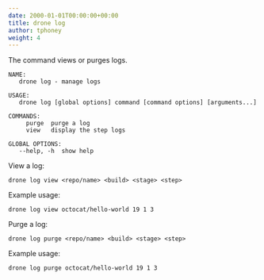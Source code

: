 ```yaml
---
date: 2000-01-01T00:00:00+00:00
title: drone log
author: tphoney
weight: 4
---
```


The command views or purges logs. 

```
NAME:
   drone log - manage logs

USAGE:
   drone log [global options] command [command options] [arguments...]

COMMANDS:
     purge  purge a log
     view   display the step logs

GLOBAL OPTIONS:
   --help, -h  show help
```

View a log:

```
drone log view <repo/name> <build> <stage> <step>
```

Example usage:

```
drone log view octocat/hello-world 19 1 3
```

Purge a log:

```
drone log purge <repo/name> <build> <stage> <step>
```

Example usage:

```
drone log purge octocat/hello-world 19 1 3
```
